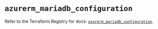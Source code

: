 # `azurerm_mariadb_configuration`

Refer to the Terraform Registry for docs: [`azurerm_mariadb_configuration`](https://registry.terraform.io/providers/hashicorp/azurerm/3.89.0/docs/resources/mariadb_configuration).
